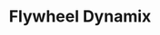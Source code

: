 ---
layout: startup_page
title: "Flywheel Dynamix"
id: "flywl.com"
permalink: "/flywheeldynamixflywl.com04102025/"
website: "https://www.flywl.com/"
funding_round: "Seed"
funding_amount: "$7M"
investors: "Storm Ventures, Foster Ventures, BeeNex, FeBe, Teknos Ventures"
about: "Flywheel Dynamix (Flywl) is a buyer-centric cloud marketplace designed to simplify software acquisition for buyers and accelerate revenue growth for sellers. It tackles inefficiencies in existing cloud marketplaces by providing intelligent listings, automated workflows, and actionable insights, ultimately improving buyer-seller matching and transaction efficiency. The platform integrates procurement and offers a unified dashboard for managing cloud spend across AWS, Azure, and Google Cloud."
markets: "SaaS, Cloud Computing, Marketplace, Internet"
hq: "San Francisco, California, United States"
founded_year: "2024"
linkedin: "https://www.linkedin.com/company/flywl/about/"
twitter: "https://x.com/flywlofficial"
instagram: ""
facebook: ""
crunchbase: "https://www.crunchbase.com/organization/flywheel-dynamix"
pitchbook: ""

# SEO Optimization
meta_title: "Flywheel Dynamix - Seed Funding ($7M)"
meta_description: "Flywheel Dynamix, Flywheel Dynamix (Flywl) is a buyer-centric cloud marketplace designed to simplify software acquisition for buyers and accelerate revenue growth for s..."
meta_keywords: "Flywheel Dynamix, SaaS, Cloud Computing, Marketplace, Internet, Seed funding"
canonical_url: "https://pkprojectstartups.github.io/projectstartups.com/flywheeldynamixflywl.com04102025/"
---